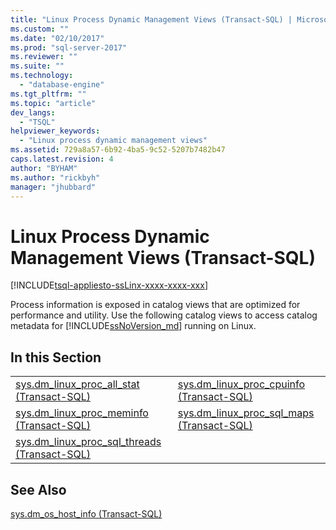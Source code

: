```yaml
---
title: "Linux Process Dynamic Management Views (Transact-SQL) | Microsoft Docs"
ms.custom: ""
ms.date: "02/10/2017"
ms.prod: "sql-server-2017"
ms.reviewer: ""
ms.suite: ""
ms.technology: 
  - "database-engine"
ms.tgt_pltfrm: ""
ms.topic: "article"
dev_langs: 
  - "TSQL"
helpviewer_keywords: 
  - "Linux process dynamic management views"
ms.assetid: 729a8a57-6b92-4ba5-9c52-5207b7482b47
caps.latest.revision: 4
author: "BYHAM"
ms.author: "rickbyh"
manager: "jhubbard"
---
```

# Linux Process Dynamic Management Views (Transact-SQL)
[!INCLUDE[tsql-appliesto-ssLinx-xxxx-xxxx-xxx](../../includes/tsql-appliesto-sslinx-xxxx-xxxx-xxx.md)]

Process information is exposed in catalog views that are optimized for performance and utility. Use the following catalog views to access catalog metadata for [!INCLUDE[ssNoVersion_md](../../includes/ssnoversion-md.md)] running on Linux.

## In this Section  

|||  
|-|-| 
|[sys.dm_linux_proc_all_stat (Transact-SQL)](../../relational-databases/system-dynamic-management-views/sys-dm-linux-proc-all-stat-transact-sql.md)|[sys.dm_linux_proc_cpuinfo (Transact-SQL)](../../relational-databases/system-dynamic-management-views/sys-dm-linux-proc-cpuinfo-transact-sql.md)|   
|[sys.dm_linux_proc_meminfo (Transact-SQL)](../../relational-databases/system-dynamic-management-views/sys-dm-linux-proc-meminfo-transact-sql.md)|[sys.dm_linux_proc_sql_maps (Transact-SQL)](../../relational-databases/system-dynamic-management-views/sys-dm-linux-proc-sql-maps-transact-sql.md)|   
|[sys.dm_linux_proc_sql_threads (Transact-SQL)](../../relational-databases/system-dynamic-management-views/sys-dm-linux-proc-sql-threads-transact-sql.md)||

## See Also

[sys.dm_os_host_info (Transact-SQL)](../../relational-databases/system-dynamic-management-views/sys-dm-os-host-info-transact-sql.md)   

